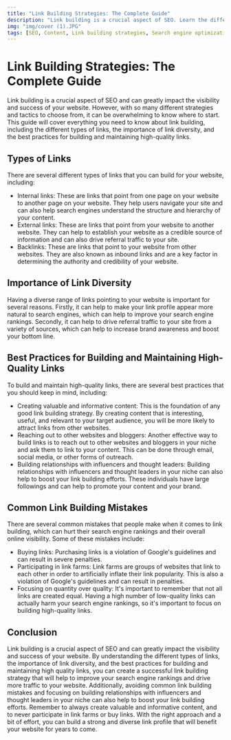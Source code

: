 ```yaml
---
title: "Link Building Strategies: The Complete Guide"
description: "Link building is a crucial aspect of SEO. Learn the different strategies and techniques for building high-quality links to boost your search engine rankings and drive more traffic to your website."
img: "img/cover (1).JPG"
tags: [SEO, Content, Link building strategies, Search engine optimization]
---
```


# Link Building Strategies: The Complete Guide

Link building is a crucial aspect of SEO and can greatly impact the visibility and success of your website. However, with so many different strategies and tactics to choose from, it can be overwhelming to know where to start. This guide will cover everything you need to know about link building, including the different types of links, the importance of link diversity, and the best practices for building and maintaining high-quality links.

## Types of Links

There are several different types of links that you can build for your website, including:

- Internal links: These are links that point from one page on your website to another page on your website. They help users navigate your site and can also help search engines understand the structure and hierarchy of your content.
- External links: These are links that point from your website to another website. They can help to establish your website as a credible source of information and can also drive referral traffic to your site.
- Backlinks: These are links that point to your website from other websites. They are also known as inbound links and are a key factor in determining the authority and credibility of your website.

## Importance of Link Diversity

Having a diverse range of links pointing to your website is important for several reasons. Firstly, it can help to make your link profile appear more natural to search engines, which can help to improve your search engine rankings. Secondly, it can help to drive referral traffic to your site from a variety of sources, which can help to increase brand awareness and boost your bottom line.

## Best Practices for Building and Maintaining High-Quality Links

To build and maintain high-quality links, there are several best practices that you should keep in mind, including:

- Creating valuable and informative content: This is the foundation of any good link building strategy. By creating content that is interesting, useful, and relevant to your target audience, you will be more likely to attract links from other websites.
- Reaching out to other websites and bloggers: Another effective way to build links is to reach out to other websites and bloggers in your niche and ask them to link to your content. This can be done through email, social media, or other forms of outreach.
- Building relationships with influencers and thought leaders: Building relationships with influencers and thought leaders in your niche can also help to boost your link building efforts. These individuals have large followings and can help to promote your content and your brand.

## Common Link Building Mistakes

There are several common mistakes that people make when it comes to link building, which can hurt their search engine rankings and their overall online visibility. Some of these mistakes include:

- Buying links: Purchasing links is a violation of Google's guidelines and can result in severe penalties.
- Participating in link farms: Link farms are groups of websites that link to each other in order to artificially inflate their link popularity. This is also a violation of Google's guidelines and can result in penalties.
- Focusing on quantity over quality: It's important to remember that not all links are created equal. Having a high number of low-quality links can actually harm your search engine rankings, so it's important to focus on building high-quality links.

## Conclusion

Link building is a crucial aspect of SEO and can greatly impact the visibility and success of your website. By understanding the different types of links, the importance of link diversity, and the best practices for building and maintaining high quality links, you can create a successful link building strategy that will help to improve your search engine rankings and drive more traffic to your website. Additionally, avoiding common link building mistakes and focusing on building relationships with influencers and thought leaders in your niche can also help to boost your link building efforts. Remember to always create valuable and informative content, and to never participate in link farms or buy links. With the right approach and a bit of effort, you can build a strong and diverse link profile that will benefit your website for years to come.